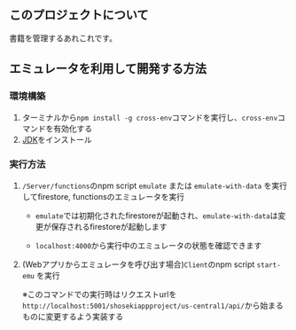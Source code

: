 ## このプロジェクトについて

書籍を管理するあれこれです。

## エミュレータを利用して開発する方法

### 環境構築

1. ターミナルから`npm install -g cross-env`コマンドを実行し、`cross-env`コマンドを有効化する
2. [JDK](https://www.oracle.com/java/technologies/javase-downloads.html)をインストール

### 実行方法

1. `/Server/functions`のnpm script `emulate` または `emulate-with-data` を実行してfirestore, functionsのエミュレータを実行

    - `emulate`では初期化されたfirestoreが起動され、`emulate-with-data`は変更が保存されるfirestoreが起動します

    - `localhost:4000`から実行中のエミュレータの状態を確認できます

2. (Webアプリからエミュレータを呼び出す場合)`Client`のnpm script `start-emu` を実行

    ※このコマンドでの実行時はリクエストurlを`http://localhost:5001/shosekiappproject/us-central1/api/`から始まるものに変更するよう実装する